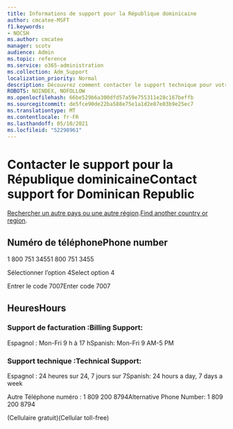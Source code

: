 ```yaml
---
title: Informations de support pour la République dominicaine
author: cmcatee-MSFT
f1.keywords:
- NOCSH
ms.author: cmcatee
manager: scotv
audience: Admin
ms.topic: reference
ms.service: o365-administration
ms.collection: Adm_Support
localization_priority: Normal
description: Découvrez comment contacter le support technique pour votre pays ou région.
ROBOTS: NOINDEX, NOFOLLOW
ms.openlocfilehash: 66be529b6a300dfd57a59e755311e28c167beffb
ms.sourcegitcommit: de5fce90de22ba588e75e1a1d2e87e03b9e25ec7
ms.translationtype: MT
ms.contentlocale: fr-FR
ms.lasthandoff: 05/10/2021
ms.locfileid: "52298961"
---
```

# <a name="contact-support-for-dominican-republic"></a><span data-ttu-id="fb4b3-103">Contacter le support pour la République dominicaine</span><span class="sxs-lookup"><span data-stu-id="fb4b3-103">Contact support for Dominican Republic</span></span>

<span data-ttu-id="fb4b3-104">[Rechercher un autre pays ou une autre région](../../business-video/get-help-support.md).</span><span class="sxs-lookup"><span data-stu-id="fb4b3-104">[Find another country or region](../../business-video/get-help-support.md).</span></span>

## <a name="phone-number"></a><span data-ttu-id="fb4b3-105">Numéro de téléphone</span><span class="sxs-lookup"><span data-stu-id="fb4b3-105">Phone number</span></span>
<span data-ttu-id="fb4b3-106">1 800 751 3455</span><span class="sxs-lookup"><span data-stu-id="fb4b3-106">1 800 751 3455</span></span>

<span data-ttu-id="fb4b3-107">Sélectionner l’option 4</span><span class="sxs-lookup"><span data-stu-id="fb4b3-107">Select option 4</span></span>

<span data-ttu-id="fb4b3-108">Entrer le code 7007</span><span class="sxs-lookup"><span data-stu-id="fb4b3-108">Enter code 7007</span></span>

## <a name="hours"></a><span data-ttu-id="fb4b3-109">Heures</span><span class="sxs-lookup"><span data-stu-id="fb4b3-109">Hours</span></span>
### <a name="billing-support"></a><span data-ttu-id="fb4b3-110">Support de facturation :</span><span class="sxs-lookup"><span data-stu-id="fb4b3-110">Billing Support:</span></span>

<span data-ttu-id="fb4b3-111">Espagnol : Mon-Fri 9 h à 17 h</span><span class="sxs-lookup"><span data-stu-id="fb4b3-111">Spanish: Mon-Fri 9 AM-5 PM</span></span>

### <a name="technical-support"></a><span data-ttu-id="fb4b3-112">Support technique :</span><span class="sxs-lookup"><span data-stu-id="fb4b3-112">Technical Support:</span></span>

<span data-ttu-id="fb4b3-113">Espagnol : 24 heures sur 24, 7 jours sur 7</span><span class="sxs-lookup"><span data-stu-id="fb4b3-113">Spanish: 24 hours a day, 7 days a week</span></span>

<span data-ttu-id="fb4b3-114">Autre Téléphone numéro : 1 809 200 8794</span><span class="sxs-lookup"><span data-stu-id="fb4b3-114">Alternative Phone Number: 1 809 200 8794</span></span>

<span data-ttu-id="fb4b3-115">(Cellulaire gratuit)</span><span class="sxs-lookup"><span data-stu-id="fb4b3-115">(Cellular toll-free)</span></span>
